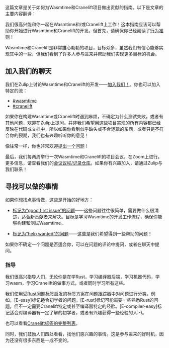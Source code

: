 这篇文章是关于如何为Wasmtime和Cranelift项目做出贡献的指南。以下是文章的主要内容翻译：

我们很高兴能和你一起在Wasmtime和/或Cranelift上工作！这本指南应该可以帮助你开始进行Wasmtime和Cranelift的开发。但首先，请确保你已经阅读了[行为准则](./contributing-coc.html)！

Wasmtime和Cranelift是非常雄心勃勃的项目，目标众多，虽然我们有信心能够实现其中的一些，但我们看到了许多人参与进来并帮助我们实现更多目标的机会。

## 加入我们的聊天

我们在Zulip上讨论Wasmtime和Cranelift的开发——[加入我们！](https://bytecodealliance.zulipchat.com/)。你也可以加入特定的流：

* [#wasmtime](https://bytecodealliance.zulipchat.com/#narrow/stream/217126-wasmtime)
* [#cranelift](https://bytecodealliance.zulipchat.com/#narrow/stream/217117-cranelift)

如果你在构建Wasmtime或Cranelift时遇到麻烦，不确定为什么测试失败，或者有其他问题，欢迎在Zulip上提问。并非我们希望用这些项目实现的所有内容都已经反映在代码或文档中，所以如果你看到似乎缺失或不合逻辑的东西，或者只是不符合你的预期，我们也有兴趣听听你的意见！

像往常一样，你也非常欢迎[提出一个问题](https://github.com/bytecodealliance/wasmtime/issues/new)！

最后，我们每两周举行一次Wasmtime和Cranelift的项目会议，在Zoom上进行。更多信息，请查看我们的[会议议程/记录仓库](https://github.com/bytecodealliance/meetings)。如果你有兴趣加入，请通过Zulip与我们联系！

## 寻找可以做的事情

如果你想找点事情做，这些是开始的好地方：

* [标记为“good first issue”的问题](https://github.com/bytecodealliance/wasmtime/labels/good%20first%20issue)——这些问题往往很简单，需要做什么很清楚，适合新贡献者来解决。目标是学习Wasmtime的开发工作流程，确保你能够构建和测试Wasmtime。

* [标记为“help wanted”的问题](https://github.com/bytecodealliance/wasmtime/labels/help%20wanted)——这些是我们希望得到一些帮助的问题！

如果你不确定一个问题是否适合你，可以在问题的评论中提问，或者在聊天中提问。

### 指导

我们很高兴指导人们，无论你是在学Rust，学习编译器后端，学习机器代码，学习wasm，学习Cranelift的做事方式，或者同时学习所有这些。

我们使用受[Rust问题标签](https://github.com/rust-lang/rust/blob/master/CONTRIBUTING.md#issue-triage)启发的标签方案在问题跟踪器中对问题进行分类。例如，[E-easy]标记适合初学者的问题，[E-rust]标记可能需要一些熟悉Rust的问题，但不一定需要Cranelift特定或甚至编译器特定的经验。[E-compiler-easy]标记适合对编译器有一定了解的初学者，或者有兴趣获得一些经验的人:-)。

也可以看看[Cranelift标签的完整列表](https://github.com/bytecodealliance/wasmtime/labels?q=cranelift)。

同时，我们鼓励人们四处看看，找他们感兴趣的事情。这是参与进来的好时机，因为还没有很多东西是一成不变的。
